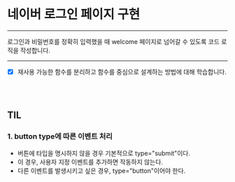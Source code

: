 # 네이버 로그인 페이지 구현


---

로그인과 비밀번호를 정확히 입력했을 때 welcome 페이지로 넘어갈 수 있도록 코드 로직을 작성합니다.


---
- [x] 재사용 가능한 함수를 분리하고 함수를 중심으로 설계하는 방법에 대해 학습합니다.

<br/>
<br/>

## TIL
### 1. button type에 따른 이벤트 처리
- 버튼에 타입을 명시하지 않을 경우 기본적으로 type="submit"이다.
- 이 경우, 사용자 지정 이벤트를 추가하면 작동하지 않는다.
- 다른 이벤트를 발생시키고 싶은 경우, type="button"이어야 한다.




